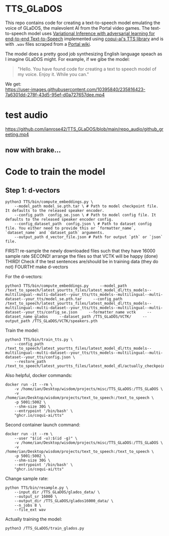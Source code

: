 # TTS_GLaDOS
This repo contains code for creating a text-to-speech model emulating the voice of GLaDOS, the malevolent AI from the Portal video games. The text-to-speech model uses [Variational Inference with adversarial
learning for end-to-end Text-to-Speech](https://github.com/jaywalnut310/vits) implemented using [coqui-ai's TTS library](https://github.com/coqui-ai/TTS) and is with `.wav` files scraped from a [Portal wiki](https://theportalwiki.com/wiki/GLaDOS_voice_lines).

The model does a pretty good job synthesizing English language speach as I imagine GLaDOS might. For example, if we gibe the model:
> "Hello. You have found code for creating a text to speech model of my voice. Enjoy it. While you can."

We get: <br>
https://user-images.githubusercontent.com/10395840/235816423-7a6301dd-278f-43d5-95ef-d0a727657dee.mp4

# test audio
https://github.com/ianrose42/TTS_GLaDOS/blob/main/repo_audio/github_greeting.mp4

## now with brake...


# Code to train the model

## Step 1: d-vectors
```
python3 TTS/bin/compute_embeddings.py \
    --model_path model_se.pth.tar \ # Path to model checkpoint file. It defaults to the released speaker encoder.
    --config_path  config_se.json \ # Path to model config file. It defaults to the released speaker encoder config.
    --config_dataset_path  config.json \ # Path to dataset config file. You either need to provide this or `formatter_name`, `dataset_name` and `dataset_path` arguments.
    --output_path d_vector_file.json # Path for output `pth` or `json` file.
```

FIRST! re-sample the newly downloaded files such that they have 16000 sample rate
SECOND! arrange the files so that VCTK will be happy (done)
THIRD! Check if the test sentences are/should be in training data (they do not)
FOURTH! make d-vectors

For the d-vectors:
```
python3 TTS/bin/compute_embeddings.py     --model_path /text_to_speech/latest_yourtts_files/latest_model_dl/tts_models--multilingual--multi-dataset--your_tts/tts_models--multilingual--multi-dataset--your_tts/model_se.pth.tar     --config_path  /text_to_speech/latest_yourtts_files/latest_model_dl/tts_models--multilingual--multi-dataset--your_tts/tts_models--multilingual--multi-dataset--your_tts/config_se.json     --formatter_name vctk     --dataset_name glados     --dataset_path /TTS_GLaDOS/VCTK/     --output_path /TTS_GLaDOS/VCTK/speakers.pth
```
Train the model:
```
python3 TTS/bin/train_tts.py \
    --config_path /text_to_speech/latest_yourtts_files/latest_model_dl/tts_models--multilingual--multi-dataset--your_tts/tts_models--multilingual--multi-dataset--your_tts/config.json \
    --restore_path /text_to_speech/latest_yourtts_files/latest_model_dl/actually_checkpoint/model+SCL/checkpoint_70000.pth.tar
```


Also helpful, docker commands:
```
docker run -it --rm \
    -v /home/ian/Desktop/wisdom/projects/misc/TTS_GLaDOS:/TTS_GLaDOS \
    -v /home/ian/Desktop/wisdom/projects/text_to_speech:/text_to_speech \
    -p 5001:5002 \
    --shm-size 30G \
    --entrypoint '/bin/bash' \
    "ghcr.io/coqui-ai/tts"
```
Second container launch command:
```
docker run -it --rm \
    --user "$(id -u):$(id -g)" \
    -v /home/ian/Desktop/wisdom/projects/misc/TTS_GLaDOS:/TTS_GLaDOS \
    -v /home/ian/Desktop/wisdom/projects/text_to_speech:/text_to_speech \
    -p 5001:5002 \
    --shm-size 30G \
    --entrypoint '/bin/bash' \
    "ghcr.io/coqui-ai/tts"
```


Change sample rate:
```
python TTS/bin/resample.py \
    --input_dir /TTS_GLaDOS/glados_data/ \
    --output_sr 16000 \
    --output_dir /TTS_GLaDOS/glados16000_data/ \
    --n_jobs 8 \
    --file_ext wav
```
Actually training the model:
```
python3 /TTS_GLaDOS/train_glados.py
```
